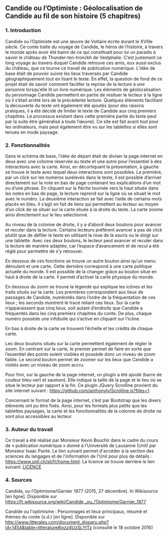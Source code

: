 ## Candide ou l’Optimiste : Géolocalisation de Candide au fil de son histoire (5 chapitres)
### 1.	Introduction
Candide ou l’Optimiste est une œuvre de Voltaire écrite durant le XVIIIe siècle. Ce conte traite du voyage de Candide, le héros de l’histoire, à travers le monde après avoir été banni de ce qui constituait pour lui un paradis à savoir le château de Thunder-ten-tronckh de Vestphalie. C’est justement ce long voyage au travers duquel Candide retrouve ces amis, eux aussi exclus du château, que ce tourne ce travail de publication numérique. L’idée de base était de pouvoir suivre les lieux traversés par Candide géographiquement tout en lisant le texte. En effet, la question de fond de ce projet était de savoir comment faciliter la reprise de la lecture à une personne lorsqu’elle lit un livre numérique. Les éléments de géolocalisation du personnage Candide permettent en partie de resituer le lecteur à la ligne où il s’était arrêté lors de la précédente lecture. Quelques éléments facilitant la découverte du texte ont également été ajoutés (pour des raisons pratiques, il a été décidé de limiter le texte de Candide aux cinq premiers chapitres. Le processus existant dans cette première partie du texte peut par la suite être généralisé à toute l’œuvre). Ce site est fait avant tout pour les ordinateurs, mais peut également être vu sur les tablettes si elles sont tenues en mode paysage.
### 2.	Fonctionnalités
Dans le schéma de base, l’idée de départ était de diviser la page internet en deux avec une colonne réservée au texte et une autre pour l’essentiel à des interactions avec la carte. Ainsi, en décortiquant la présentation, à gauche se trouve le texte avec lequel deux interactions sont possibles. La première, par un click sur les numéros surélevés dans le texte, il est possible d’arriver directement sur la note en bas de page contenant les explications d’un mot ou d’une phrase. En cliquant sur la flèche tournée vers le haut située dans les notes en bas de page, la lecture reprend sur la ligne où se situait le mot avec le numéro. 
La deuxième interaction se fait avec l’aide de certains mots placés en bleu. Il s’agit en fait de liens qui permettent au lecteur au moyen d’un click de se situer sur la carte située à la droite du texte. La carte zoome ainsi directement sur le lieu sélectionné.

Au niveau de la colonne de droite, il y a d’abord deux boutons pour avancer et reculer dans la lecture. Certains lecteurs préfèrent avancer à pas de click plutôt que de défiler le texte en utilisant la roue de la souris ou le doigt sur une tablette. Avec ces deux boutons, le lecteur peut avancer et reculer dans la lecture de manière adaptée, car l’espace d’avancement et de recul a été réglé pour permettre de s’y retrouver. 

En dessous de ces fonctions se trouve un autre bouton ainsi qu’un menu déroulant et une carte. Cette dernière correspond à une carte politique actuelle du monde. Il est possible de la changer grâce au bouton situé en haut à droite de la carte. Il permet d’activer la carte physique du monde. 

En dessous du zoom se trouve la légende qui explique les icônes et les traits situés sur la carte. Les premières correspondent aux lieux de passages de Candide, numérotés dans l’ordre de la fréquentation de ces lieux ; les seconds montrent le tracé reliant ces lieux. Sur la carte n’apparaissent que cinq lieux, soit autant d’endroits que Candide a fréquentés dans les cinq premiers chapitres du conte. De plus, chaque numéro possède une infobulle qui s’active en cliquant sur l’icône. 

En bas à droite de la carte se trouvent l’échelle et les crédits de chaque carte. 

Les deux boutons situés sur la carte permettent également de régler le zoom. En centrant sur la carte, le premier permet de faire en sorte que l’essentiel des points soient visibles et possède donc un niveau de zoom faible. Le second bouton permet de zoomer sur les lieux que Candide a visités avec un niveau de zoom accru.  

Pour finir, sur la gauche de la page internet, un plugin a été ajouté (barre de couleur bleu-vert et saumon). Elle indique la taille de la page et le lieu où se situe le lecteur par rapport à la fin. Ce plugin JQuery Scrolline provient du site internet suivant : https://github.com/anthonyly/Scrolline.js?files=1. 

Concernant le format de la page internet, c’est par Bootstrap que les divers éléments ont pu être fixés. Ainsi, pour les formats plus petits que les tablettes paysages, la carte et les fonctionnalités de la colonne de droite ne sont plus accessibles au lecteur.  
### 3.	Auteur du travail
Ce travail a été réalisé par Monsieur Kevin Bouchir dans le cadre du cours de « publication numérique » donné à l’Université de Lausanne (Unil) par Monsieur Isaac Pante. Le lien suivant permet d'accéder à la section des sciences du langages et de l'information de l'Unil pour plus de détails : https://www.unil.ch/sli/fr/home.html.
La licence se trouve derrière le lien suivant: [LICENCE](https://github.com/Niwetsch/Candide/blob/master/LICENCE)
### 4.	Sources
Candide, ou l’Optimisme/Garnier 1877 (2015, 27 décembre). In Wikisource [en ligne]. Disponible sur https://fr.wikisource.org/wiki/Candide,_ou_l’Optimisme/Garnier_1877

Candide ou l'optimisme : Personnages et lieux principaux, résumé et thèmes du conte (s.d.) [en ligne]. Disponible sur  http://www.litterales.com/document_disparu.php?id=1454&table=litterature#ixzz4UzSLYtTz (consulté le 18 octobre 2016)
